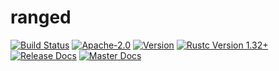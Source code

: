 # ranged
[![Build Status](https://travis-ci.com/aDotInTheVoid/ranged.svg?branch=master)](https://travis-ci.com/aDotInTheVoid/ranged)
[![Apache-2.0](https://img.shields.io/crates/l/ranged.svg)](https://github.com/aDotInTheVoid/ranged/blob/master/LICENCE.md)
[![Version](https://img.shields.io/crates/v/ranged.svg)](https://crates.io/crates/ranged)
[![Rustc Version 1.32+](https://img.shields.io/badge/rustc-1.32+-lightgray.svg)](https://blog.rust-lang.org/2019/01/17/Rust-1.32.0.html)
[![Release Docs](https://docs.rs/ranged/badge.svg)](https://docs.rs/ranged/)
[![Master Docs](https://img.shields.io/badge/docs-master-blue.svg)](https://adotinthevoid.github.io/ranged/ranged/)
